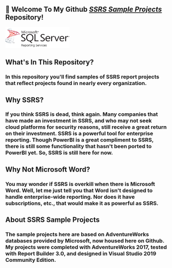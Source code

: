 ## 👋  Welcome To My Github <a href="https://github.com/curtild/SSRS-Projects/"><em>SSRS Sample Projects</em></a> Repository!

<img src="/Assets/Images/SSRS_logo.png" width="200" height="65"/>

## What's In This Repository?
### In this repository you'll find samples of SSRS report projects that reflect projects found in nearly every organization. 

## Why SSRS?
### If you think SSRS is dead, think again. Many companies that have made an investment in SSRS, and who may not seek cloud platforms for security reasons, still receive a great return on their investment. SSRS is a powerful tool for enterprise reporting. Though PowerBI is a great compliment to SSRS, there is still some functionality that hasn't been ported to PowerBI yet. So, SSRS is still here for now.

## Why Not Microsoft Word?
### You may wonder if SSRS is overkill when there is Microsoft Word. Well, let me just tell you that Word isn't designed to handle enterprise-wide reporting. Nor does it have subscriptions, etc., that would make it as powerful as SSRS.

## About SSRS Sample Projects
### The sample projects here are based on AdventureWorks databases provided by Microsoft, now housed here on Github. My projects were completed with AdventureWorks 2017, tested with Report Builder 3.0, and designed in Visual Studio 2019 Community Edition.


